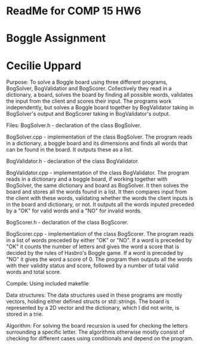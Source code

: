 # ReadMe for COMP 15 HW6
# Boggle Assignment
# Cecilie Uppard


Purpose:
To solve a Boggle board using three different programs, BogSolver, 
BogValidatior and BogScorer. Collectively they read in a dictionary, a board,
solves the board by finding all possible words, validates the input from
the client and scores their input. The programs work independently, but solves
a Boggle board together by BogValidator taking in BogSolver's output and
BogScorer taking in BogValidator's output.

Files:
BogSolver.h - declaration of the class BogSolver.

BogSolver.cpp - implementation of the class BogSolver. The program reads in 
		a dictionary, a boggle board and its dimensions and finds
		all words that can be found in the board. It outputs these
		as a list.
		
BogValidator.h - declaration of the class BogValidator.

BogValidator.cpp - implementation of the class BogValidator. The program
		   reads in a dictionary and a boggle board, if working 
		   together with BogSolver, the same dictionary and board as
		   BogSolver. It then solves the board and stores all the words
		   found in a list. It then compares input from the client
		   with these words, validating whether the words the client
		   inputs is in the board and dictionary, or not. It outputs
		   all the words inputed preceded by a "OK" for valid words
		   and a "NO" for invalid words.

BogScorer.h - declaration of the class BogScorer.

BogScorer.cpp - implementation of the class BogScorer. The program reads in 
		a list of words preceded by either "OK" or "NO". If a word is
		preceded by "OK" it counts the number of letters and gives
		the word a score that is decided by the rules of Hasbro's 
		Boggle game. If a word is preceded by "NO" it gives the word
		a score of 0. The program then outputs all the words with
		their validity status and score, followed by a number of 
		total valid words and total score.
		

Compile:
Using included makefile

Data structures:
The data structures used in these programs are mostly vectors, holding either
defined structs or std::strings. The board is represented by a 2D vector and
the dictionary, which I did not write, is stored in a trie.

Algorithm:
For solving the board recursion is used for checking the letters surrounding
a specific letter. The algorithms otherwise mostly consist of checking for 
different cases using conditionals and depend on the program. 


